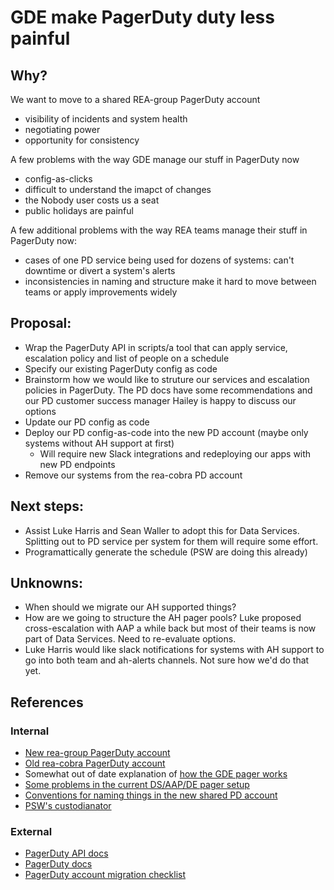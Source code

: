 # GDE make PagerDuty duty less painful

## Why?

We want to move to a shared REA-group PagerDuty account
- visibility of incidents and system health
- negotiating power
- opportunity for consistency

A few problems with the way GDE manage our stuff in PagerDuty now
- config-as-clicks
- difficult to understand the imapct of changes
- the Nobody user costs us a seat
- public holidays are painful

A few additional problems with the way REA teams manage their stuff in PagerDuty now:
- cases of one PD service being used for dozens of systems: can't downtime or divert a system's alerts
- inconsistencies in naming and structure make it hard to move between teams or apply improvements widely

## Proposal:
- Wrap the PagerDuty API in scripts/a tool that can apply service, escalation policy and list of people on a schedule
- Specify our existing PagerDuty config as code
- Brainstorm how we would like to struture our services and escalation policies in PagerDuty. The PD docs have some recommendations and our PD customer success manager Hailey is happy to discuss our options
- Update our PD config as code
- Deploy our PD config-as-code into the new PD account (maybe only systems without AH support at first)
  - Will require new Slack integrations and redeploying our apps with new PD endpoints
- Remove our systems from the rea-cobra PD account

## Next steps:
  - Assist Luke Harris and Sean Waller to adopt this for Data Services. Splitting out to PD service per system for them will require some effort.
  - Programattically generate the schedule (PSW are doing this already)

## Unknowns:
  - When should we migrate our AH supported things?
  - How are we going to structure the AH pager pools? Luke proposed cross-escalation with AAP a while back but most of their teams is now part of Data Services. Need to re-evaluate options.
  - Luke Harris would like slack notifications for systems with AH support to go into both team and ah-alerts channels. Not sure how we'd do that yet.

## References
### Internal
- [New rea-group PagerDuty account](rea-group.pagerduty.com)
- [Old rea-cobra PagerDuty account](rea-cobra.pagerduty.com)
- Somewhat out of date explanation of [how the GDE pager works](https://community.rea-group.com/docs/DOC-47301)
- [Some problems in the current DS/AAP/DE pager setup](https://community.rea-group.com/blogs/lukeck/2016/05/06/pager-setup-for-dsaapdelivery-eng)
- [Conventions for naming things in the new shared PD account](https://community.rea-group.com/docs/DOC-59788-rea-central-pagerduty-account-rules)
- [PSW's custodianator](https://git.realestate.com.au/cobra-psw/custodianator)

### External
- [PagerDuty API docs](https://v2.developer.pagerduty.com/)
- [PagerDuty docs](https://support.pagerduty.com/v1/docs/)
- [PagerDuty account migration checklist](https://docs.google.com/document/d/1Xnm9ikm9kyTXlFyqP8vzgatlJ4g8iRYrNtWAcFyaCUo/edit?usp=sharing)
